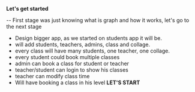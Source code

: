 **Let's get started**

-- First stage was just knowing what is graph and how it works, let's go to the next stage

- Design bigger app, as we started on students app it will be.
- will add students, teachers, admins, class and collage.
- every class will have many students, one teacher, one collage.
- every student could book multiple classes
- admin can book a class for student or teacher
- teacher/student can login to show his classes
- teacher can modify class time
- Will have booking a class in his level
  **LET'S START**
